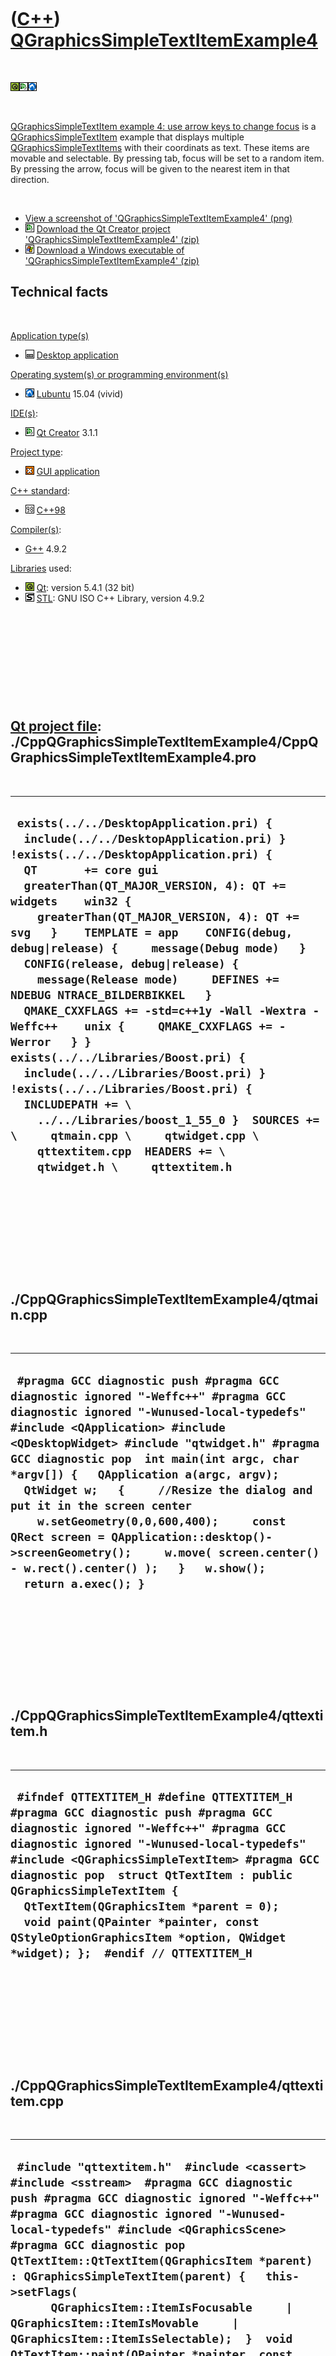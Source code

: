 



 

 

 

 

 

([C++](Cpp.htm)) [QGraphicsSimpleTextItemExample4](CppQGraphicsSimpleTextItemExample4.htm)
==========================================================================================

 

![Qt](PicQt.png)![Qt
Creator](PicQtCreator.png)![Lubuntu](PicLubuntu.png)

 

[QGraphicsSimpleTextItem example 4: use arrow keys to change
focus](CppQGraphicsSimpleTextItemExample4.htm) is a
[QGraphicsSimpleTextItem](CppQGraphicsSimpleTextItem.htm) example that
displays multiple
[QGraphicsSimpleTextItems](CppQGraphicsSimpleTextItem.htm) with their
coordinats as text. These items are movable and selectable. By pressing
tab, focus will be set to a random item. By pressing the arrow, focus
will be given to the nearest item in that direction.

 

-   [View a screenshot of
    'QGraphicsSimpleTextItemExample4' (png)](CppQGraphicsSimpleTextItemExample4.png)
-   ![Qt Creator](PicQtCreator.png) [Download the Qt Creator project
    'QGraphicsSimpleTextItemExample4' (zip)](CppQGraphicsSimpleTextItemExample4.zip)
-   ![Windows](PicWindows.png) [Download a Windows executable of
    'QGraphicsSimpleTextItemExample4' (zip)](CppQGraphicsSimpleTextItemExample4Exe.zip)

Technical facts
---------------

 

[Application type(s)](CppApplication.htm)

-   ![Desktop](PicDesktop.png) [Desktop
    application](CppDesktopApplication.htm)

[Operating system(s) or programming environment(s)](CppOs.htm)

-   ![Lubuntu](PicLubuntu.png) [Lubuntu](CppLubuntu.htm) 15.04 (vivid)

[IDE(s)](CppIde.htm):

-   ![Qt Creator](PicQtCreator.png) [Qt Creator](CppQtCreator.htm) 3.1.1

[Project type](CppQtProjectType.htm):

-   ![GUI](PicGui.png) [GUI application](CppGuiApplication.htm)

[C++ standard](CppStandard.htm):

-   ![C++98](PicCpp98.png) [C++98](Cpp98.htm)

[Compiler(s)](CppCompiler.htm):

-   [G++](CppGpp.htm) 4.9.2

[Libraries](CppLibrary.htm) used:

-   ![Qt](PicQt.png) [Qt](CppQt.htm): version 5.4.1 (32 bit)
-   ![STL](PicStl.png) [STL](CppStl.htm): GNU ISO C++ Library, version
    4.9.2

 

 

 

 

 

[Qt project file](CppQtProjectFile.htm): ./CppQGraphicsSimpleTextItemExample4/CppQGraphicsSimpleTextItemExample4.pro
--------------------------------------------------------------------------------------------------------------------

 

  ------------------------------------------------------------------------------------------------------------------------------------------------------------------------------------------------------------------------------------------------------------------------------------------------------------------------------------------------------------------------------------------------------------------------------------------------------------------------------------------------------------------------------------------------------------------------------------------------------------------------------------------------------------------------------------------------------------------------------------------------------------------------------------------------------------------------------------------------------------------
  ` exists(../../DesktopApplication.pri) {   include(../../DesktopApplication.pri) } !exists(../../DesktopApplication.pri) {   QT       += core gui   greaterThan(QT_MAJOR_VERSION, 4): QT += widgets    win32 {     greaterThan(QT_MAJOR_VERSION, 4): QT += svg   }    TEMPLATE = app    CONFIG(debug, debug|release) {     message(Debug mode)   }    CONFIG(release, debug|release) {     message(Release mode)     DEFINES += NDEBUG NTRACE_BILDERBIKKEL   }    QMAKE_CXXFLAGS += -std=c++1y -Wall -Wextra -Weffc++    unix {     QMAKE_CXXFLAGS += -Werror   } }  exists(../../Libraries/Boost.pri) {   include(../../Libraries/Boost.pri) } !exists(../../Libraries/Boost.pri) {   INCLUDEPATH += \     ../../Libraries/boost_1_55_0 }  SOURCES += \     qtmain.cpp \     qtwidget.cpp \     qttextitem.cpp  HEADERS += \     qtwidget.h \     qttextitem.h`
  ------------------------------------------------------------------------------------------------------------------------------------------------------------------------------------------------------------------------------------------------------------------------------------------------------------------------------------------------------------------------------------------------------------------------------------------------------------------------------------------------------------------------------------------------------------------------------------------------------------------------------------------------------------------------------------------------------------------------------------------------------------------------------------------------------------------------------------------------------------------

 

 

 

 

 

./CppQGraphicsSimpleTextItemExample4/qtmain.cpp
-----------------------------------------------

 

  ------------------------------------------------------------------------------------------------------------------------------------------------------------------------------------------------------------------------------------------------------------------------------------------------------------------------------------------------------------------------------------------------------------------------------------------------------------------------------------------------------------------------------------------------------------------------------
  ` #pragma GCC diagnostic push #pragma GCC diagnostic ignored "-Weffc++" #pragma GCC diagnostic ignored "-Wunused-local-typedefs" #include <QApplication> #include <QDesktopWidget> #include "qtwidget.h" #pragma GCC diagnostic pop  int main(int argc, char *argv[]) {   QApplication a(argc, argv);   QtWidget w;   {     //Resize the dialog and put it in the screen center     w.setGeometry(0,0,600,400);     const QRect screen = QApplication::desktop()->screenGeometry();     w.move( screen.center() - w.rect().center() );   }   w.show();   return a.exec(); }`
  ------------------------------------------------------------------------------------------------------------------------------------------------------------------------------------------------------------------------------------------------------------------------------------------------------------------------------------------------------------------------------------------------------------------------------------------------------------------------------------------------------------------------------------------------------------------------------

 

 

 

 

 

./CppQGraphicsSimpleTextItemExample4/qttextitem.h
-------------------------------------------------

 

  -----------------------------------------------------------------------------------------------------------------------------------------------------------------------------------------------------------------------------------------------------------------------------------------------------------------------------------------------------------------------------------------------------------------------------------------------------------------
  ` #ifndef QTTEXTITEM_H #define QTTEXTITEM_H  #pragma GCC diagnostic push #pragma GCC diagnostic ignored "-Weffc++" #pragma GCC diagnostic ignored "-Wunused-local-typedefs" #include <QGraphicsSimpleTextItem> #pragma GCC diagnostic pop  struct QtTextItem : public QGraphicsSimpleTextItem {   QtTextItem(QGraphicsItem *parent = 0);    void paint(QPainter *painter, const QStyleOptionGraphicsItem *option, QWidget *widget); };  #endif // QTTEXTITEM_H`
  -----------------------------------------------------------------------------------------------------------------------------------------------------------------------------------------------------------------------------------------------------------------------------------------------------------------------------------------------------------------------------------------------------------------------------------------------------------------

 

 

 

 

 

./CppQGraphicsSimpleTextItemExample4/qttextitem.cpp
---------------------------------------------------

 

  ---------------------------------------------------------------------------------------------------------------------------------------------------------------------------------------------------------------------------------------------------------------------------------------------------------------------------------------------------------------------------------------------------------------------------------------------------------------------------------------------------------------------------------------------------------------------------------------------------------------------------------------------------------------------------------------------------------------------------------------------------------------------------------------------------------------
  ` #include "qttextitem.h"  #include <cassert> #include <sstream>  #pragma GCC diagnostic push #pragma GCC diagnostic ignored "-Weffc++" #pragma GCC diagnostic ignored "-Wunused-local-typedefs" #include <QGraphicsScene> #pragma GCC diagnostic pop  QtTextItem::QtTextItem(QGraphicsItem *parent)  : QGraphicsSimpleTextItem(parent) {   this->setFlags(       QGraphicsItem::ItemIsFocusable     | QGraphicsItem::ItemIsMovable     | QGraphicsItem::ItemIsSelectable);  }  void QtTextItem::paint(QPainter *painter, const QStyleOptionGraphicsItem *option, QWidget *widget) {   std::stringstream s;   s << "(" << static_cast<int>(this->pos().x()) << "," << static_cast<int>(this->pos().y()) << ")";   this->setText(s.str().c_str());   QGraphicsSimpleTextItem::paint(painter,option,widget); }`
  ---------------------------------------------------------------------------------------------------------------------------------------------------------------------------------------------------------------------------------------------------------------------------------------------------------------------------------------------------------------------------------------------------------------------------------------------------------------------------------------------------------------------------------------------------------------------------------------------------------------------------------------------------------------------------------------------------------------------------------------------------------------------------------------------------------------

 

 

 

 

 

./CppQGraphicsSimpleTextItemExample4/qtwidget.h
-----------------------------------------------

 

  -------------------------------------------------------------------------------------------------------------------------------------------------------------------------------------------------------------------------------------------------------------------------------------------------------------------------------------------------------------------------------------------------------------------------------------------------------------------------------------------------------------------------------------------------------------------------------------------------------------------------------------------------------------------------------------------------------------------------------------------------------------------------------------------------------------------------------------------------------------------------------------------------------------------------------------------------------------------------------------------------------------------------------------------------------------------------------------------------------------------------------------------------------------------------------------------------------------------------------------------------------------------------------------------------------------------------------------------------------------
  ` #ifndef QTWIDGET_H #define QTWIDGET_H  #pragma GCC diagnostic push #pragma GCC diagnostic ignored "-Weffc++" #pragma GCC diagnostic ignored "-Wunused-local-typedefs" #include <QGraphicsView> #pragma GCC diagnostic pop  ///The widget holding the items struct QtWidget : public QGraphicsView {   QtWidget(QWidget *parent = 0);     ///Respond to a key press   void keyPressEvent(QKeyEvent *event);    private:    ///Obtain the closest item in the collection   QGraphicsItem * GetClosest(     const QGraphicsItem * const focus_item,     const std::vector<QGraphicsItem *>& items) const;    static double GetDistance(const QPointF& a, const QPointF& b);    ///Obtain the items above the focus_item   const std::vector<QGraphicsItem *> GetItemsAbove(const QGraphicsItem * const focus_item) const;    ///Obtain the items below the focus_item   const std::vector<QGraphicsItem *> GetItemsBelow(const QGraphicsItem * const focus_item) const;    ///Obtain the items left of the focus_item   const std::vector<QGraphicsItem *> GetItemsLeft(const QGraphicsItem * const focus_item) const;    ///Obtain the items right of the focus_item   const std::vector<QGraphicsItem *> GetItemsRight(const QGraphicsItem * const focus_item) const;    ///Give focus to a random item   void SetRandomFocus(); };  #endif // QTWIDGET_H`
  -------------------------------------------------------------------------------------------------------------------------------------------------------------------------------------------------------------------------------------------------------------------------------------------------------------------------------------------------------------------------------------------------------------------------------------------------------------------------------------------------------------------------------------------------------------------------------------------------------------------------------------------------------------------------------------------------------------------------------------------------------------------------------------------------------------------------------------------------------------------------------------------------------------------------------------------------------------------------------------------------------------------------------------------------------------------------------------------------------------------------------------------------------------------------------------------------------------------------------------------------------------------------------------------------------------------------------------------------------------

 

 

 

 

 

./CppQGraphicsSimpleTextItemExample4/qtwidget.cpp
-------------------------------------------------

 

  ---------------------------------------------------------------------------------------------------------------------------------------------------------------------------------------------------------------------------------------------------------------------------------------------------------------------------------------------------------------------------------------------------------------------------------------------------------------------------------------------------------------------------------------------------------------------------------------------------------------------------------------------------------------------------------------------------------------------------------------------------------------------------------------------------------------------------------------------------------------------------------------------------------------------------------------------------------------------------------------------------------------------------------------------------------------------------------------------------------------------------------------------------------------------------------------------------------------------------------------------------------------------------------------------------------------------------------------------------------------------------------------------------------------------------------------------------------------------------------------------------------------------------------------------------------------------------------------------------------------------------------------------------------------------------------------------------------------------------------------------------------------------------------------------------------------------------------------------------------------------------------------------------------------------------------------------------------------------------------------------------------------------------------------------------------------------------------------------------------------------------------------------------------------------------------------------------------------------------------------------------------------------------------------------------------------------------------------------------------------------------------------------------------------------------------------------------------------------------------------------------------------------------------------------------------------------------------------------------------------------------------------------------------------------------------------------------------------------------------------------------------------------------------------------------------------------------------------------------------------------------------------------------------------------------------------------------------------------------------------------------------------------------------------------------------------------------------------------------------------------------------------------------------------------------------------------------------------------------------------------------------------------------------------------------------------------------------------------------------------------------------------------------------------------------------------------------------------------------------------------------------------------------------------------------------------------------------------------------------------------------------------------------------------------------------------------------------------------------------------------------------------------------------------------------------------------------------------------------------------------------------------------------------------------------------------------------------------------------------------------------------------------------------------------------------------------------------------------------------------------------------------------------------------------------------------------------------------------------------------------------------------------------------------------------------------------------------------------------------------------------------------------------------------------------------------------------------------------------------------------------------------------------------------------------------------------------------------------------------------------------------------------------------------------------------------------------------------------------------------------------------------------------------------------------------------------------------------------------------------------------------------------------------------------------------------------------------------------------------------------------------------------------------------------------------------------------------------------------------------------------------------------------------------------------------------------------------------------------------------------------------------------------------------------------------------------------------------------------------------------------------------------------------------------------------------------------------------------------------------------------------------------------------------------------------------------------------------------------------------------------------------------------------------------------------------------------------------------------------------------------------------------------------------------------------------------------------------------------------------------------------------------------------------------------------------------------------------------------------------------------------------------------------------------------------------------------------------------------------------------------------------------------------------------------------------------------------------------------------------------------------------------------------------------------------------------------------------------------------------------------------------------------------------------------------------------------------------------------------------------------------------------------------------------------------------------------------------------------------------------------------------------------------------------------------------------------------------------------------------------------------------------------------------------------------------------------------------------------------------------------------------------------------------------------------------------------------
  ` #include "qtwidget.h"  #include <cassert> #include <cmath> #include <iostream>  #pragma GCC diagnostic push #pragma GCC diagnostic ignored "-Weffc++" #pragma GCC diagnostic ignored "-Wunused-local-typedefs" #include <boost/math/constants/constants.hpp>  #include <QGraphicsScene> #include <QKeyEvent> #include "qttextitem.h" #pragma GCC diagnostic pop  QtWidget::QtWidget(QWidget *parent)   : QGraphicsView(new QGraphicsScene,parent) {   const int n_items = 16;   for (int i=0; i!=n_items; ++i)   {      const double angle       = boost::math::constants::two_pi<double>()       * (static_cast<double>(i+0) / static_cast<double>(n_items));     const double ray = 150.0;     const double x =  std::sin(angle) * ray;     const double y = -std::cos(angle) * ray;      QtTextItem * const item = new QtTextItem;     item->setPos(x,y);     scene()->addItem(item);   } }  QGraphicsItem * QtWidget::GetClosest(   const QGraphicsItem * const focus_item,   const std::vector<QGraphicsItem *>& items) const {   assert(!items.empty());   //Remove focus item for items_all (if needed)   //std::vector<QGraphicsItem *> items(items_all);   //items.erase(std::remove(items.begin(),items.end(),focus_item),items.end());   assert(std::count(items.begin(),items.end(),focus_item) == 0);    QGraphicsItem * best = nullptr;   double best_distance = std::numeric_limits<double>::max();   for (QGraphicsItem * const item:items)   {     assert(item != focus_item);     const double distance = GetDistance(focus_item->pos(),item->pos());     if (distance < best_distance)     {       best_distance = distance;       best = item;     }   }   assert(best);   return best; }  double QtWidget::GetDistance(const QPointF& a, const QPointF& b) {   const double dx = a.x() - b.x();   const double dy = a.y() - b.y();   return std::sqrt((dx * dx) + (dy * dy)); }  const std::vector<QGraphicsItem *> QtWidget::GetItemsAbove(const QGraphicsItem * const focus_item) const {   std::vector<QGraphicsItem *> v;   const QList<QGraphicsItem *> items = this->items();   for(QGraphicsItem * const item: items)   {     const double dy = item->pos().y() - focus_item->pos().y();     if (dy < 0.0)  //Use '<' (instead of '<=') to leave out focus_item     {       const double dx = item->pos().x() - focus_item->pos().x();       if (std::abs(dx) < std::abs(dy))       {         assert(item != focus_item);         v.push_back(item);       }     }   }   return v; }  const std::vector<QGraphicsItem *> QtWidget::GetItemsBelow(const QGraphicsItem * const focus_item) const {   std::vector<QGraphicsItem *> v;   const QList<QGraphicsItem *> items = this->items();   for(QGraphicsItem * const item: items)   {     const double dy = item->pos().y() - focus_item->pos().y();     if (dy > 0.0)  //Use '>' (instead of '>=') to leave out focus_item     {       const double dx = item->pos().x() - focus_item->pos().x();       if (std::abs(dx) < std::abs(dy))       {         assert(item != focus_item);         v.push_back(item);       }     }   }   return v; }  const std::vector<QGraphicsItem *> QtWidget::GetItemsLeft(const QGraphicsItem * const focus_item) const {   std::vector<QGraphicsItem *> v;   const QList<QGraphicsItem *> items = this->items();   for(QGraphicsItem * const item: items)   {     const double dx = item->pos().x() - focus_item->pos().x();     if (dx < 0.0)  //Use '<' (instead of '<=') to leave out focus_item     {       const double dy = item->pos().y() - focus_item->pos().y();       if (std::abs(dy) < std::abs(dx))       {         assert(item != focus_item);         v.push_back(item);       }     }   }   return v; }  const std::vector<QGraphicsItem *> QtWidget::GetItemsRight(const QGraphicsItem * const focus_item) const {   std::vector<QGraphicsItem *> v;   const QList<QGraphicsItem *> items = this->items();   for(QGraphicsItem * const item: items)   {     const double dx = item->pos().x() - focus_item->pos().x();     if (dx > 0.0) //Use '>' (instead of '>=') to leave out focus_item     {       const double dy = item->pos().y() - focus_item->pos().y();       if (std::abs(dy) < std::abs(dx))       {         assert(item != focus_item);         v.push_back(item);       }     }   }   return v; }   void QtWidget::keyPressEvent(QKeyEvent *event) {   switch (event->key())   {     case Qt::Key_Up:     {       QGraphicsItem * const focus_item = scene()->focusItem();       if (!focus_item) { return; }       const std::vector<QGraphicsItem *> items = GetItemsAbove(focus_item);       if (items.empty()) { return; }       QGraphicsItem * const new_focus_item = GetClosest(focus_item,items);       focus_item->setEnabled(false);       focus_item->clearFocus();       focus_item->setEnabled(true);       new_focus_item->setFocus();     }     break;     case Qt::Key_Right:     {       QGraphicsItem * const focus_item = scene()->focusItem();       if (!focus_item) { return; }       const std::vector<QGraphicsItem *> items = GetItemsRight(focus_item);       if (items.empty()) { return; }       QGraphicsItem * const new_focus_item = GetClosest(focus_item,items);       focus_item->setEnabled(false);       focus_item->clearFocus();       focus_item->setEnabled(true);       new_focus_item->setFocus();     }     break;     case Qt::Key_Down:     {       QGraphicsItem * const focus_item = scene()->focusItem();       if (!focus_item) { return; }       const std::vector<QGraphicsItem *> items = GetItemsBelow(focus_item);       if (items.empty()) { return; }       QGraphicsItem * const new_focus_item = GetClosest(focus_item,items);       focus_item->setEnabled(false);       focus_item->clearFocus();       focus_item->setEnabled(true);       new_focus_item->setFocus();     }     break;     case Qt::Key_Left:     {       QGraphicsItem * const focus_item = scene()->focusItem();       if (!focus_item) { return; }       const std::vector<QGraphicsItem *> items = GetItemsLeft(focus_item);       if (items.empty()) { return; }       QGraphicsItem * const new_focus_item = GetClosest(focus_item,items);       focus_item->setEnabled(false);       focus_item->clearFocus();       focus_item->setEnabled(true);       new_focus_item->setFocus();     }     break;     case Qt::Key_Tab:     {       SetRandomFocus();     }     break;   }    //Let QGraphicsView do the rest...   QGraphicsView::keyPressEvent(event); }   void QtWidget::SetRandomFocus() {   //Let existing item lose focus   if (QGraphicsItem * const item = scene()->focusItem())   {     //Really lose focus     item->setEnabled(false);     item->clearFocus();     item->setEnabled(true);   }   //Let a random item receive focus   const QList<QGraphicsItem *> items = this->items();   items.at( std::rand() % items.size() )->setFocus(); }`
  ---------------------------------------------------------------------------------------------------------------------------------------------------------------------------------------------------------------------------------------------------------------------------------------------------------------------------------------------------------------------------------------------------------------------------------------------------------------------------------------------------------------------------------------------------------------------------------------------------------------------------------------------------------------------------------------------------------------------------------------------------------------------------------------------------------------------------------------------------------------------------------------------------------------------------------------------------------------------------------------------------------------------------------------------------------------------------------------------------------------------------------------------------------------------------------------------------------------------------------------------------------------------------------------------------------------------------------------------------------------------------------------------------------------------------------------------------------------------------------------------------------------------------------------------------------------------------------------------------------------------------------------------------------------------------------------------------------------------------------------------------------------------------------------------------------------------------------------------------------------------------------------------------------------------------------------------------------------------------------------------------------------------------------------------------------------------------------------------------------------------------------------------------------------------------------------------------------------------------------------------------------------------------------------------------------------------------------------------------------------------------------------------------------------------------------------------------------------------------------------------------------------------------------------------------------------------------------------------------------------------------------------------------------------------------------------------------------------------------------------------------------------------------------------------------------------------------------------------------------------------------------------------------------------------------------------------------------------------------------------------------------------------------------------------------------------------------------------------------------------------------------------------------------------------------------------------------------------------------------------------------------------------------------------------------------------------------------------------------------------------------------------------------------------------------------------------------------------------------------------------------------------------------------------------------------------------------------------------------------------------------------------------------------------------------------------------------------------------------------------------------------------------------------------------------------------------------------------------------------------------------------------------------------------------------------------------------------------------------------------------------------------------------------------------------------------------------------------------------------------------------------------------------------------------------------------------------------------------------------------------------------------------------------------------------------------------------------------------------------------------------------------------------------------------------------------------------------------------------------------------------------------------------------------------------------------------------------------------------------------------------------------------------------------------------------------------------------------------------------------------------------------------------------------------------------------------------------------------------------------------------------------------------------------------------------------------------------------------------------------------------------------------------------------------------------------------------------------------------------------------------------------------------------------------------------------------------------------------------------------------------------------------------------------------------------------------------------------------------------------------------------------------------------------------------------------------------------------------------------------------------------------------------------------------------------------------------------------------------------------------------------------------------------------------------------------------------------------------------------------------------------------------------------------------------------------------------------------------------------------------------------------------------------------------------------------------------------------------------------------------------------------------------------------------------------------------------------------------------------------------------------------------------------------------------------------------------------------------------------------------------------------------------------------------------------------------------------------------------------------------------------------------------------------------------------------------------------------------------------------------------------------------------------------------------------------------------------------------------------------------------------------------------------------------------------------------------------------------------------------------------------------------------------------------------------------------------------------------------------------------------------------------------------------------------------------------------------

 

 

 

 

 





 

[![Valid XHTML 1.0 Strict](valid-xhtml10.png){width="88"
height="31"}](http://validator.w3.org/check?uri=referer)

This page has been created by the [tool](Tools.htm)
[CodeToHtml](ToolCodeToHtml.htm)
